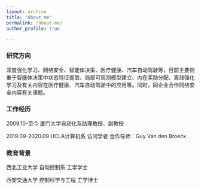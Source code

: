 ```yaml
---
layout: archive
title: "About me"
permalink: /about-me/
author_profile: true

---
```


### 研究方向

深度强化学习、网络安全、智能体决策、医疗健康、汽车自动驾驶等，目前主要侧重于智能体决策中状态特征提取、局部可观测模型建立、内在奖励分配、离线强化学习及有关内容在医疗健康、汽车自动驾驶中的应用等。同时，同企业合作网络安全内容有关课题。

### 工作经历

2009\.10\-至今  厦门大学自动化系助理教授、副教授

2019\.09\-2020\.09   UCLA计算机系 访问学者 合作导师：Guy Van den Broeck

### 教育背景

西北工业大学 自动控制系 工学学士

西安交通大学 控制科学与工程 工学博士

